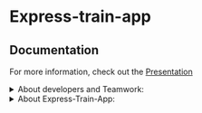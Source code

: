 # Express-train-app

## Documentation

For more information, check out the [Presentation](doc/Presentation.pptx)

<details>
<summary>About developers and Teamwork:</summary>

<h1 align="center">Hi 👋 Meet the team behind this project:</h1>

| [<img src="https://github.com/DmitaN.png" width="80" style="border-radius:50%">](https://github.com/DmitaN) | [<img src="https://github.com/Trouvere.png" width="80" style="border-radius:50%">](https://github.com/Trouvere) | [<img src="https://github.com/lionna.png" width="80" style="border-radius:50%">](https://github.com/lionna) |
| :---------------------------------------------------------------------------------------------------------: | :-------------------------------------------------------------------------------------------------------------: | :---------------------------------------------------------------------------------------------------------: |
|                                     [DmitaN](https://github.com/DmitaN)                                     |                                     [Trouvere](https://github.com/Trouvere)                                     |                                     [Lionna](https://github.com/lionna)                                     |
|                                                  Tech Lead                                                  |                                                Senior Developer                                                 |                                                  Team Lead                                                  |
|                                                                                                             |

## 💼 Team Member Contributions

- ⚡ **[DmitaN](https://github.com/DmitaN)**

  - Role: Tech Lead
  - Responsible for solving technical issues, ensuring that complex problems were addressed promptly and effectively.

- ⚡ **[Trouvere](https://github.com/Trouvere)**

  - Role: Senior Developer
  - Managed the interaction between various system components and handled state management using Redux.

- ⚡ **[Lionna](https://github.com/lionna)**

  - Role: Lead
  - Focused on fostering a positive team atmosphere, designing the application, and leading the testing efforts to ensure quality and usability.

## Team Working Process

1. **Task Management**  
   We used a shared Google Excel file to register tasks, set priorities, assign team members, and estimate the completion times.

2. **Discussions**  
   All discussions and quick communication were managed in a dedicated Discord channel.

3. **Meetings**  
   We held regular meetings on Google Meet every few days to discuss progress, address issues, and plan upcoming tasks.

4. **Code Collaboration**  
   All code contributions were made through pull requests on GitHub, followed by thorough code reviews to maintain quality and ensure consistency across the project.

</details>
<details>
<summary>About Express-Train-App:</summary>

# Train Trip Management Platform

This project is a group final assignment for the Angular 18 course at app.rs.school.

## Project Overview

- **Technical Requirements**

This project is a robust train ticket booking system designed to facilitate the management and booking of train rides. It offers essential functionalities for handling train schedules, including:

- **Creating, Updating, and Deleting Rides:** Efficiently manage ride details and availability.
- **Managing Arrival and Departure Times:** Ensure accurate scheduling and timing for each trip.
- **User Roles and Permissions**: Support for multiple user roles, including regular users and managers. Users can view and manage their own orders, while managers have additional capabilities to oversee and manage all orders.
- **Ticket Booking System**: Users can search for rides, view detailed trip information, and book seats. The system currently supports booking only one ticket per transaction.
- **Order Management**: Users can view their past and upcoming orders. Managers can view and manage all orders, including the ability to cancel any active order.

The system provides a seamless experience for users and administrators alike:

- **Users** can:

  - Search for available rides.
  - View comprehensive details about trips.
  - Book seats on their chosen rides.
  - Manage their own orders, including viewing past and upcoming trips.

- **Managers** have additional capabilities:
  - **Access and Oversee All Orders**: Managers can view all orders within the system, regardless of the owner. This includes detailed information about each order, including user details and order status.
  - **Manage and Cancel Orders**: Managers have the authority to manage and cancel any active orders. They can initiate cancellations for any orders and handle necessary adjustments or updates to the order status.
  - **Order Cancellation**: Managers can cancel any active order by confirming the cancellation through a dialog that displays the order ID and customer name. The system updates the order status to "cancelled" and provides a success message to confirm the action.
  - **Order Status Monitoring**: Managers can track and monitor the status of all orders, ensuring proper management and resolution of any issues that may arise with active or past orders.
  - **Carriage Management**: Managers can add, update, or remove carriages. This includes setting parameters such as the number of rows, left and right seats, and carriage type.
  - **Ride Management**: Managers can create, modify, or delete ride schedules. They have the ability to adjust arrival and departure times, set dynamic pricing, and manage ride details.
  - **Route Management**: Managers can define and edit routes. This includes specifying stations, the order of stops, and associated schedules.
  - **Station Management**: Managers can add, update, or remove stations from the system. They can manage station details such as location and identifier.

Overall, the application enhances the train travel experience by offering a user-friendly interface for booking and managing train journeys while providing managers with the tools needed for effective order administration.

### Features

- **Ride Search:** Users can search for available train rides between two stations, view ride details, and select seats.
- **Seat Booking:** Users can select and book seats on different carriage types.
- **Order Management:** Users can view and cancel their orders. Managers have broader access to view and manage all orders.
- **Carriage Visualization:** Display of carriage types with specific seating arrangements.

**Application Architecture**

![Admin page](doc/images/architecture.png)

The application is built using Angular, following a component-based architecture and state management with NgRx, allowing the development of scalable and modular web applications. Below are the key architectural principles and approaches used in the project.

### Component-Based Architecture

Angular applications are organized around components, which encapsulate both the logic and view templates. Each component is responsible for a specific part of the UI:

- **Reusability:** Components are divided into independent, reusable units, making them easier to maintain and test.
- **Modularity:** Components are grouped into modules (e.g., `AppModule`, `SharedModule`), improving code structure and enabling lazy loading of modules for performance optimization.

### State Management with NgRx

State management in the application is handled by NgRx, which is based on the Redux pattern:

- **Store:** All application state is stored in a single centralized store, simplifying the management of complex data.
- **Actions:** State changes occur through dispatching actions, making state updates predictable.
- **Reducers:** Reducers manage how the state is updated in response to actions.
- **Effects:** Effects handle side effects (e.g., API calls), ensuring that reducers remain pure.

This approach simplifies debugging and testing since the state can be easily tracked and restored.

### Routing

Angular uses the built-in Angular Router to manage navigation and routing between pages:

- **Lazy loading:** Modules are loaded on demand, reducing the initial load time of the application.
- **Guards:** Guards are used to protect routes and check access permissions before loading.
- **Route parameters:** Enables passing data via URLs, which is useful for dynamic pages.

### Internationalization (i18n)

The application uses the `ngx-translate` library for multi-language support:

- **Asynchronous loading of translations:** Translations are loaded dynamically via HTTP requests, allowing easy support for multiple languages without reloading the application.
- **Language switching:** Users can switch the interface language in real-time, improving the user experience.

### Interactive Maps with Leaflet

For map and geographic information display, the application uses Leaflet in combination with `ngx-leaflet`:

- **Interactive maps:** Users can interact with maps, add markers, retrieve information about locations, etc.
- **Flexible customization:** Leaflet supports various plugins for adding features like marker clustering and different map types.

### User Interface with PrimeNG

For building the UI, the application leverages the `PrimeNG` library, which offers a wide range of pre-built UI components:

- **Rich components:** Tables, forms, modal windows, and other UI elements enable rapid development.
- **PrimeFlex:** CSS utilities for building flexible and responsive layouts.

### Testing

The project uses Jest for testing components and services:

- **Unit testing:** Ensures coverage of component and service functionality, catching errors early.
- **Integration testing:** Verifies the interaction between components and services, ensuring the application's integrity.

### Code Style and Linting

The project maintains code quality and style using ESLint and Prettier:

- **ESLint:** Enforces best practices and prevents potential errors in the code.
- **Prettier:** Automatically formats code to maintain consistency across the development team.

### Git Hooks with Husky

To automate code checks before commits, Husky is used. It allows running tests, linters, and other scripts before each commit, helping to maintain high code quality and minimize errors during development.

## Core Libraries

- **[@asymmetrik/ngx-leaflet](https://github.com/Asymmetrik/ngx-leaflet):**  
  An Angular wrapper for the Leaflet library, allowing easy integration of maps into web applications.

  - Easy integration of interactive maps with minimal effort.
  - Extensive customization and usage options.

- **[@ngrx/effects, @ngrx/operators, @ngrx/store, @ngrx/store-devtools](https://ngrx.io/):**  
  A set of libraries for state management in applications, based on the Redux pattern.

  - Centralized state management and predictable changes.
  - Easy integration with state debugging tools (DevTools).

- **[@ngx-translate/core, @ngx-translate/http-loader](https://github.com/ngx-translate/core):**  
  Libraries for managing translations and asynchronously loading localization files via HTTP.

  - Simple translation management and support for multiple languages.

- **[leaflet](https://leafletjs.com/):**  
  A library for working with interactive maps, providing easy and flexible handling of geographical data.

  - Simple to use with powerful capabilities for map display.

- **[normalize.css](https://necolas.github.io/normalize.css/):**  
  A CSS library that ensures consistent rendering of HTML elements across all browsers.

  - Improves cross-browser compatibility.

- **[primeflex](https://www.primefaces.org/primeflex/):**  
  A utility CSS library for creating flexible layouts, part of the PrimeNG ecosystem.

  - Support for responsive design and convenient utilities for building layouts.

- **[primeicons](https://www.primefaces.org/primeicons/):**  
  An icon library for PrimeNG.

  - Integration with PrimeNG components and a ready-to-use set of icons for interfaces.

- **[primeng](https://www.primefaces.org/primeng/):**  
  A UI component library for Angular, offering a wide range of pre-built interface elements.

  - A broad set of components for building professional user interfaces.

- **[rxjs](https://rxjs.dev/):**  
  A library for working with reactive data streams, widely used for asynchronous operations in Angular.
  - Powerful tools for handling data streams and events.

## Development Tools

- **[@angular-devkit/build-angular](https://github.com/angular/angular-cli):**  
  A tool for building and developing Angular applications.

  - Deep integration with Angular CLI for optimizing and simplifying the build process.

- **[@angular-eslint/eslint-plugin, @angular-eslint/eslint-plugin-template, @angular-eslint/template-parser](https://github.com/angular-eslint/angular-eslint):**  
  A set of ESLint plugins for checking Angular code and templates for compliance with standards.

  - Support for linting rules specific to Angular code.

- **[@types/jest](https://github.com/DefinitelyTyped/DefinitelyTyped):**  
  TypeScript types for Jest, allowing autocompletion and type checking when writing tests.

  - Convenience and reliability when working with Jest in TypeScript.

- **[@typescript-eslint/eslint-plugin, @typescript-eslint/parser](https://typescript-eslint.io/):**  
  ESLint plugins for working with TypeScript code, ensuring its compliance with standards.

  - Quality checking of TypeScript code and adherence to best practices.

- **[eslint, eslint-config-airbnb-base, eslint-config-airbnb-typescript, eslint-config-prettier, eslint-plugin-import, eslint-plugin-prettier, eslint-plugin-simple-import-sort, eslint-plugin-unused-imports](https://eslint.org/):**  
  A set of tools for linting and sorting imports, as well as checking code for compliance with standards and formatting.

  - Ensuring a consistent code style and preventing errors.

- **[husky](https://typicode.github.io/husky/#/):**  
  A tool for setting up Git hooks, which allows automatic code checks before committing.

  - Automates code checking and ensures quality before each commit.

- **[jest, jest-preset-angular](https://jestjs.io/):**  
  A framework for testing JavaScript and TypeScript code. Jest-preset-angular allows easy integration of Jest with Angular projects.

  - Fast test execution and convenience in testing Angular components.

- **[prettier](https://prettier.io/):**  
  A tool for automatic code formatting, which supports multiple languages and styles.

  - Ensures a consistent code style throughout the project.

- **[typescript](https://www.typescriptlang.org/):**  
  A superset of JavaScript that adds static typing and other improvements for development.
  - Increases code predictability and reliability through static typing.

## Project Purpose

The primary goal of this project is to develop a platform for managing train trips. The platform supports multiple user roles with distinct responsibilities, including anonymous users, authorized users, and resource managers.

### User Roles

- **Anonymous User**: Can search for routes and find trips but must authorize before booking.
- **Authorized User**: Can book trips and view their past trips.
- **Resource Manager**: Has the authority to create trips and manage routes and schedules.

## Technical Specifications

1. **Frontend Framework**: Angular 18
2. **Backend**: Version 11 of `@planess/train-a-backend` ([npm package](https://www.npmjs.com/package/@planess/train-a-backend))
3. **Multilingual Support**: User interface available in Russian and English
4. **Customizable Theme**: Users can choose from different color themes for the interface
5. **Responsive Design**: Optimized for various device sizes

## Technical Details

- **Libraries and Frameworks**  
  In addition to Angular, the following libraries and frameworks were used:

  - **NgRx**: For state management, ensuring a predictable and consistent state throughout the application.
  - **Angular Material**: To provide a modern and responsive design.
  - **RxJS**: For handling asynchronous operations and event-based programming.

- **State Management**  
  The application uses NgRx for managing the global state, making use of reducers, actions, and selectors to handle complex state transitions in a predictable manner.

- **API Interaction**  
  The application communicates with a backend server using HTTP services provided by Angular. All API requests, such as creating, updating, and deleting rides, are handled through a dedicated service layer that ensures a clean separation of concerns.

- **Testing Methods**  
  The application was tested using both manual testing and automated tests:
  - **Manual Testing**: Conducted by the team to verify the user interface, interactions, and overall functionality of the application.
  - **Automated Tests**: Created using Jest to ensure the correct functionality of individual components and services. These tests cover unit testing for functions, components, and services to verify their behavior under different scenarios.

## Challenges and Solutions

- **Major Difficulties Encountered**  
  During the development process, the team faced several challenges:

  - **Technical Issues**: Complex technical problems arose, such as optimizing the application's performance and managing state efficiently.  
    _Solution_: DmitaN (the Tech Lead) and Trouvere (the Senior Developer), focused on resolving these technical issues by implementing advanced Angular techniques and optimizing state management with NgRx.
  - **Component Integration**: Ensuring seamless interaction between different components while maintaining state consistency across the application was a challenge.  
    _Solution_: Trouvere took the lead in managing the integration of various components with Redux, facilitating smoother data flow and state management.
  - **Design Consistency**: Keeping a consistent and user-friendly design throughout the application while also ensuring responsive and adaptive UI.  
    _Solution_: Lionna handled the design and user experience, leading to a cohesive interface design, which was validated through continuous testing.
  - **Visualization Challenges**: Visualizing complex data in a clear and meaningful way.  
    _Solution_: Mireille0000 was responsible for system visualization and utilized modern libraries to create dynamic and interactive visual representations.

## Future Improvements and Enhancements

- **Enhanced Testing**: Expand the testing suite by integrating additional automated tests, such as end-to-end testing using Cypress.
- **Performance Optimization**: Further optimize the application's performance by refining the use of Angular's Change Detection Strategy.
- **Additional Features**: Introduce new features, such as advanced search and filtering options, and support for more complex fare structures.
- **Booking Flexibility**: Expand the booking capability to allow users to reserve multiple tickets in a single transaction. Currently, the system supports the reservation of only one ticket per booking. This enhancement will improve user convenience by enabling the selection of multiple seats at once, streamlining group bookings, and offering more flexible travel arrangements.
- **Backend API Optimization**: Improve the backend API by adding functionality for paginated data retrieval, enhancing performance and scalability, especially for large datasets.
- **Payment Integration**: Implement a comprehensive payment system to facilitate secure and seamless transactions directly within the application.
- **Authorization System Improvements**: Upgrade the authorization system to strengthen security, streamline user management, and enhance access control for different user roles.
- **Error Handling and Display**: Improve the handling and display of backend errors. This includes ensuring that errors from the backend are correctly captured and presented to users in a clear and actionable format. Enhanced error messages will help users understand what went wrong and how to address any issues, improving overall user experience and system reliability.

## Conclusion

- **Key Takeaways and Skills Acquired**  
  The project provided the team with valuable experience in Angular development, state management with NgRx, and collaboration using modern tools like GitHub and Discord. Team members enhanced their skills in managing technical issues, integrating various components, and maintaining a positive team atmosphere. The experience also deepened their understanding of frontend development, design principles, and visualization techniques.

- **Questions and Answers**  
  We encourage any questions or feedback on the project! Please feel free to open an issue or reach out to any team member through GitHub.

<details>
<summary>User Page:</summary>

## User Page

The User Page is the central hub for managing user-specific actions. It provides access to the following pages:

- **Sign-Up Page**: For creating a new user account.
- **User Login Page**: For logging into an existing account.
- **User Profile Page**: For viewing and updating personal details and settings.
- **Orders Page**: For managing and viewing past and upcoming orders.

## Sign-Up Page

The Sign-Up Page allows users to register a new account. From here, users can navigate to:

- **User Login Page**: If they already have an account and need to log in.

## User Login Page

The User Login Page is where users enter their credentials to access their accounts. After logging in, users can access:

- **User Profile Page**: To manage personal information.
- **Home Page**: To search for trips and view available options.

## User Profile Page

The User Profile Page enables users to update their personal information. From this page, users can navigate to:

- **Orders Page**: To view and manage their past and upcoming orders.

## Home Page

The Home Page is the main entry point for the application. It allows users to:

- **Search for Rides**: To find available trips.
- **Access Trip Details Page**: To view specific trip information before booking.

## Trip Details Page

The Trip Details Page provides detailed information about a selected ride. Users can navigate from here to:

- **Book Seats**: To reserve a seat for the trip.
- **Home Page**: To continue exploring other options.

## Orders Page

The Orders Page shows a list of user’s current and past bookings. From this page, users can:

- **Cancel Orders**: For active, uncompleted orders.
- **Access User Profile Page**: To update their personal details.

<details>
<summary>Sign-Up Page:</summary>

![Video](doc/images/register_login.gif)

## Browser Path

- **Path**: `/signup`

## Score

- **Total**: 30

## Access

- **Access Control**: Only for guests (managed by guards)

## Description

The Sign-Up page allows users to create a new account by entering their email and password. After registration, users gain access to personalized services.

### Core Elements

- **Email Field**: Input for user email.
- **Password Field**: Secure input for password entry.
- **Repeat Password Field**: Field to confirm password.
- **Register Button**: Submits the registration form.
- **Sign In Link**: Navigates to the Sign-In page.

### Important Note

Password recovery is not supported. If a user forgets their password, they will lose access to the system.

## Requirements

### Requirement 1: User Registration

- The system must allow users to sign up using their email, password, and repeat password fields.
- The Sign-Up page should include a "Register" button and a "Sign In" link for users who already have an account.

### Requirement 2: Password Validation

- Password must contain at least 8 characters.
- The password and repeat password fields must match.

### Requirement 3: Error Handling

- Display error message if the password and repeat password fields do not match.
- Display error message if an account with the provided email already exists.

### Requirement 4: User Experience

- The Sign-Up page should be responsive and work on various devices (mobile, tablet, desktop).
- The page should provide a clear and user-friendly interface.

## Acceptance Criteria (30 Points)

### Acceptance Criteria 1: Access Control (5 Points)

- User should be able to register with a valid email, password, and matching repeat password.
- Redirect to Sign-In page upon successful registration.

### Acceptance Criteria 2: Password Validation Error (5 Points)

- Display "Passwords do not match" error message when the Password and RepeatPassword fields do not match.
- Display "Password must be at least 8 characters long" error message when the password is less than 8 characters.

### Acceptance Criteria 3: Email Already Exists Error (5 Points)

- Display "Account with this email already exists" error message when the user tries to sign up with an existing email.

### Acceptance Criteria 4: Error Message for Empty Field (5 Points)

- Display "Required" error message under the empty Email and Password fields after "Register" button is clicked.

### Acceptance Criteria 5: Disabled Sign-Up Button (5 Points)

- The "Register" button is disabled until a valid email and password are provided.
- The button remains disabled during the registration process.

### Acceptance Criteria 6: Responsive Design (5 Points)

- The Sign-Up page must be fully functional on mobile, tablet, and desktop devices.

## User Flow and Scenarios

### User Flow

1. **Start**: User navigates to the Sign-Up page.
2. **Enter Credentials**: User inputs email, password, and repeat password.
3. **Validation**: System checks for errors.
4. **Submission**: User clicks "Register".
5. **Outcome**: User is redirected to the Sign-In page upon success, or error messages are displayed.

### User Scenario 1: Successful Sign-Up

- **Objective**: Verify successful registration with valid credentials.
- **Actions**: Enter valid email and password, click "Register".
- **Expected Result**: User is redirected to Sign-In page after a successful registration.

### User Scenario 2: Invalid Email Format

- **Objective**: Verify email format validation.
- **Actions**: Enter an invalid email format, attempt to register.
- **Expected Result**: "Register" button remains disabled, no visible errors until submit.

### User Scenario 3: Incorrect Repeat Password

- **Objective**: Verify password match validation.
- **Actions**: Enter different values in Password and RepeatPassword fields.
- **Expected Result**: "Passwords do not match" error message is displayed.

### User Scenario 4: Empty or Invalid Password

- **Objective**: Verify correct handling of empty or invalid passwords.
- **Actions**: Enter a password shorter than 8 characters or leave it empty.
- **Expected Result**: "Register" button remains disabled, no visible errors.

### User Scenario 5: Email Already Used

- **Objective**: Verify that the user sees a failed registration message.
- **Actions**: Enter an already registered email.
- **Expected Result**: Error "Account with this email already exists" is displayed.

### User Scenario 6: Responsive Design

- **Objective**: Ensure the Sign-Up page is fully responsive.
- **Actions**: Access the page on various devices.
- **Expected Result**: Page displays correctly on mobile, tablet, and desktop.

## API Details

### Sign Up User

- **Endpoint**: `POST /api/signup`

#### Request Body

```json
{
  "email": "user@example.com",
  "password": "Password123"
}
```

</details>

<details>
<summary>User login Page:</summary>

![Video](doc/images/register_login.gif)

## Browser Path

- **Path**: `/signin`

## Score

- **Total**: 30

## Access

- **Access Control**: Only for guests (managed by guards)

## Description

The User Login page allows users to authenticate and gain access to their personal functions by entering their email and password.

### Core Elements

- **Email Field**: Input for user email.
- **Password Field**: Secure input for password entry.
- **Sign In Button**: Initiates the login process.
- **Sign Up Link**: Navigates to the Sign-Up page.

### Important Note

Password recovery is not supported. If a user forgets their password, they will lose access to the system.

## Requirements

### Requirement 1: User Authentication

- The system must allow users to sign in using their email and password.
- The Sign-In page should securely authenticate users based on the provided credentials.

### Requirement 2: User Experience

- Display appropriate error messages for incorrect email/password combinations.
- The Sign-In page should be responsive and functional on mobile, tablet, and desktop devices.

### Requirement 3: Response & Token

- The "Sign In" button should be clickable only once during the HTTP request execution.
- Upon successful authentication, the browser receives a token, which is saved into `localStorage`.

## Acceptance Criteria (30 Points)

### Acceptance Criteria 1: Access Control (5 Points)

- User should be authenticated and redirected to the homepage upon entering valid email and password.
- Once signed in, users should not be able to access the Sign-In page again until they log out.
- Authenticated users trying to access the Sign-In page directly via the browser URL should be redirected to the Homepage.
- Following successful authentication, subsequent HTTP requests must include the Authorization record.

### Acceptance Criteria 2: Error Message for Incorrect Password (5 Points)

- Display "Incorrect email or password" error message if the email is correct but the password is incorrect.
- Errors should appear when the "Sign In" button is clicked and a 400 error is received.
- Error under an edited field should disappear when the field content changes.

### Acceptance Criteria 3: Error Message for Email (5 Points)

- Display "Incorrect email or password" error message for incorrect password.
- Display "Incorrect email" error message if the email format does not match `^[\w\d_]+@[\w\d_]+.\w{2,7}$` regex after clicking the "Sign In" button.
- Errors should appear when the "Sign In" button is clicked and a 400 error is received.

### Acceptance Criteria 4: Error Message for Empty Field (5 Points)

- Display "Required" error message under empty form fields after the "Sign In" button is clicked.
- Errors should not appear until the button is clicked.

### Acceptance Criteria 5: Disabled Sign-In Button (5 Points)

- The "Sign In" button should be disabled until a valid email and non-empty password are provided.
- The button should be disabled during the authentication process.

### Acceptance Criteria 6: Responsive Design (5 Points)

- The Sign-In page must display correctly and be fully functional on mobile, tablet, and desktop devices.

## User Flow and Scenarios

### User Flow

1. **Start**: User navigates to the Sign-In page.
2. **Enter Credentials**: User inputs email and password.
3. **Validation**: System checks for errors.
4. **Submission**: User clicks "Sign In".
5. **Outcome**: User is redirected to the Homepage upon successful login or sees error messages.

### User Scenario 1: Successful Sign-In

- **Objective**: Verify successful sign-in with valid credentials.
- **Actions**: Enter valid email and password, click "Sign In".
- **Expected Result**: User is redirected to the Homepage and the token is saved in `localStorage`. The Sign-In page should be inaccessible until logout.

### User Scenario 2: Invalid Email Format

- **Objective**: Verify email format validation.
- **Actions**: Enter invalid email format, any password.
- **Expected Result**: "Sign In" button remains disabled if the email format is incorrect. No visible errors until submit.

### User Scenario 3: Incorrect Password

- **Objective**: Verify system handling of incorrect passwords.
- **Actions**: Enter valid email and an incorrect password.
- **Expected Result**: "Sign In" button is disabled during authentication. Error message "Incorrect email or password" is displayed.

### User Scenario 4: Invalid Email in Credentials

- **Objective**: Verify handling of non-existing email.
- **Actions**: Enter non-existing email and any password.
- **Expected Result**: "Sign In" button is enabled. After clicking, a 400 error with "Incorrect email or password" is displayed.

### User Scenario 5: Invalid Password in Credentials

- **Objective**: Verify handling of incorrect passwords.
- **Actions**: Enter existing email with a wrong password.
- **Expected Result**: Error message "Incorrect email or password" is displayed. Button is disabled if errors exist.

### User Scenario 6: Responsive Design

- **Objective**: Ensure the Sign-In page is responsive.
- **Actions**: Access the page on various devices.
- **Expected Result**: Page displays correctly on mobile, tablet, and desktop devices.

## API Details

### Sign In User

![Video](doc/images/register_login.gif)

- **Endpoint**: `POST /api/signin`

#### Request Body

```json
{
  "email": "user@example.com",
  "password": "Password123"
}
```

</details>

<details>
<summary>User Profile Page:</summary>

![Video](doc/images/profile.gif)

## Browser Path

- **Path**: `/profile`

## Score

- **Total**: 30

## Access

- **Access Control**: Only for authenticated users (managed by guards)

## Description

The User Profile page allows authenticated users to view and update their personal information, including name, email, and password.

### Core Elements

- **Name Record**: Displays the user's name.
- **Email Record**: Displays the user's registered email.
- **Edit Button**: Pencil button to edit information.
- **Logout Button**: Button to terminate the current session.
- **Change Password Button**: Opens a modal for password change.

## Requirements

### Requirement 1: User Information

- The page must display the user’s name and email as text blocks.
- Each text block must have an icon button that switches to a form field for editing the value when clicked. The "Edit" button should change to a "Save" button.

### Requirement 2: Logout

- The page must include a "Logout" button to terminate the user session.
- Upon successful logout, the user must be redirected to the main page.

### Requirement 3: Password Edition

- The page must include a "Change Password" button.
- Clicking the "Change Password" button must open a modal with a form field to enter a new password and a "Save" button.
- The modal window must close upon a successful password change.

## Acceptance Criteria (30 Points)

### Acceptance Criteria 1: Editable User Name (8 Points)

- The user's name must be displayed as a text block with an "Edit" button.
- Clicking "Edit" should turn the text block into a form field, and the button should change to "Save".
- Clicking "Save" should save the new name, revert the field to a text block, and change the button back to "Edit".

### Acceptance Criteria 2: Editable User Email (8 Points)

- The user's email must be displayed as a text block with an "Edit" button.
- Clicking "Edit" should turn the text block into a form field for email input, and the button should change to "Save".
- Clicking "Save" should save the new email, revert the field to a text block, and change the button back to "Edit".

### Acceptance Criteria 3: Logout Functionality (4 Points)

- The page must include a "Logout" button.
- Clicking "Logout" should terminate the session and redirect the user to the main page.

### Acceptance Criteria 4: Change Password Functionality (10 Points)

- The page must include a "Change Password" button.
- Clicking "Change Password" should open a modal with a form field for the new password and a "Save" button.
- Clicking "Save" in the modal should save the new password and close the modal upon success.

## API Details

### Get Current User Information

- **Endpoint**: `GET /api/profile`

</details>

<details>
<summary>Home Page:</summary>

![Video](doc/images/search.gif)

# Home Page Documentation

## Browser Path

- **Path**: `/`

## Score

- **Total**: 70

## Description

The Home Page allows users to book train tickets by entering departure and destination points, selecting travel dates, and browsing available trains. Users can search for routes, view available trains, and filter results by date.

## Core Elements

### Search Section

- **Form Field From**: Where the trip starts
- **Form Field To**: Where the trip ends
- **Form Field Date**: From what date to search
- **Search Button**: Initiates the search process

### Result List Item

- **Arrival Date/Time**: When a train reaches the station
- **Departure Date/Time**: When a train departs from the station
- **Duration**: Travel time
- **Carriage(s)**: Carriage type(s) with free seats and price

## Requirements

### Search Section (Design 1)

#### Requirement 1: Start City Field

- The form must include a field to define the city where the trip starts.
- This field must have an autocomplete function to assist users in selecting the city.

#### Requirement 2: End City Field

- The form must include a field to define the city where the trip ends.
- This field must have an autocomplete function to assist users in selecting the city.

#### Requirement 3: Date/Time Field

- The form must include a calendar field to specify the minimal date and time of the trip.

#### Requirement 4: Submit Button

- The form must include a submit button.
- The submit button must be disabled until the form is valid (all fields are correctly filled).

### Acceptance Criteria: Search Section (Design 1) (20 Points)

#### Acceptance Criteria 1: Start City Field Autocomplete (6 Points)

- The form must include a field labeled "From" for the start city.
- An autocomplete dropdown must appear when the user types in the "From" field.
- The user must be able to select a city from the autocomplete suggestions.

#### Acceptance Criteria 2: End City Field Autocomplete (6 Points)

- The form must include a field labeled "To" for the end city.
- An autocomplete dropdown must appear when the user types in the "To" field.
- The user must be able to select a city from the autocomplete suggestions.

#### Acceptance Criteria 3: Calendar Field (6 Points)

- The form must include a field labeled "Date/Time" for specifying the date and optional time of the trip.
- The calendar must only allow selection of future dates.
- Time selection must be optional and available only if a date is selected.

#### Acceptance Criteria 4: Submit Button Validation (2 Points)

- The submit button labeled "Search" must remain disabled until the "From", "To", and "Date/Time" fields are all filled and valid.
- The submit button must become enabled once all fields are valid.

### Filter (Design 2)

#### Requirement 1: Display of Dates and Days

- Inline tabs must display each date in the format "MMMM dd" (e.g., "August 01").
- Each tab must also display the corresponding day name (e.g., "Monday").

#### Requirement 2: Clickable Tabs

- Each tab must be clickable and allow the user to select a specific date.
- Clicking a tab must update the list of train rides to show the rides available for the selected date.

#### Requirement 3: Highlighting Selected Tab

- The currently selected tab must be visually highlighted to indicate the active selection.

#### Requirement 4: Data Binding

- Tabs must dynamically reflect search results, displaying only dates with available train rides.
- The list of train rides must update accordingly when a tab is selected.

#### Requirement 5: Responsive Design

- Inline tabs must be responsive and display correctly on various devices (mobile, tablet, desktop).

### Acceptance Criteria: Filter (Design 2) (15 Points)

#### Acceptance Criteria 1: Display Format (2 Points)

- Each tab must display the date in the format "MMMM dd" and the corresponding day name.

#### Acceptance Criteria 2: Clickable Functionality (2 Points)

- Clicking a tab must update the list of train rides to show rides available for the selected date.
- Each tab must be individually clickable.

#### Acceptance Criteria 3: Visual Highlighting of Selected Tab (2 Points)

- The selected tab must be visually highlighted to indicate it is the active selection.
- Only one tab can be highlighted at a time.

#### Acceptance Criteria 4: Reflecting Search Results (7 Points)

- Tabs must display only dates with available train rides based on search results.
- Selecting a tab must update the list to show corresponding train rides.

#### Acceptance Criteria 5: Responsive Design (2 Points)

- Tabs must display correctly and function on mobile, tablet, and desktop devices.
- Layout must adjust to ensure usability across different screen sizes.

### Result List (Design 3)

#### Requirement 1: Display Structure

- The result list must display either a grouped array of train movements or a message indicating no rides are available.
- Each item must have an "information section" with stations and a "price section" with trip costs for each carriage type.
- Each item must be clickable, redirecting the user to the detail page for ordering.

#### Requirement 2: Information Section

- Must display departure time, arrival time, and corresponding dates.
- Show start and end city of the trip.
- Display trip duration.
- Include a "Route" button that opens a modal window with all stations in the route, showing start and end stations.

#### Requirement 3: Price Section

- Must display a dynamic list of unique carriage types with details.
- For each carriage type, show the number of free seats and price for the trip.

#### Requirement 4: Message for No Rides Available

- Display a message such as "No rides available" if no rides are available.

### Acceptance Criteria: Result List (Design 3) (25 Points)

#### Acceptance Criteria 1: Display of Train Rides (6 Points)

- Result list must display train rides grouped by day.
- Each item must have an "information section" and "price section" with specified content.
- Results must be clickable and redirect to the detail page.

#### Acceptance Criteria 2: Information Section (8 Points)

- Display departure time, arrival time, and corresponding dates.
- Show start and end city, trip duration, and a "Route" button.
- Clicking "Route" must open a modal with all stations in the route.

#### Acceptance Criteria 3: Price Section (8 Points)

- Display a list of unique carriage types.
- Each carriage type must show the name, number of free seats, and trip price.

#### Acceptance Criteria 4: Message for No Rides Available (3 Points)

- Display a message such as "No rides available" if no rides are found.

### Trip Detail (Design 4)

#### Requirement 1: Route Button Functionality

- Each result item must include a "Route" button that triggers a modal window.

#### Requirement 2: Modal Window Content

- Modal must display trip start station, end station, and all intermediate stations.
- Display departure and arrival times, city names, and dwell time for each station.

#### Requirement 3: User Interaction

- The modal window must be dismissible by clicking a close button or clicking outside the modal.

### Acceptance Criteria: Trip Detail (Design 4) (10 Points)

#### Acceptance Criteria 1: Route Button Presence (1 Point)

- Each result item must have a clearly visible "Route" button.

#### Acceptance Criteria 2: Modal Window Trigger (2 Points)

- Clicking the "Route" button must open a modal window.

#### Acceptance Criteria 3: Modal Window Content (5 Points)

- Modal title: "Route" with route ID number.
- Display start station at the top, end station at the bottom, and intermediate stations in order.
- Include departure time, arrival time, city name, and dwell time for each station.

#### Acceptance Criteria 4: User Interaction (2 Points)

- The modal must include a close button and also close when clicking outside.
- It must remain open and display correctly until dismissed.

## API

### Search

- **Endpoint**: `GET /api/search`

</details>

<details>
<summary>Trip Details Page:</summary>

![Video](doc/images/search.gif)

### Description

The Trip Details page provides specific information about a particular ride, including carriage types, seat availability, and booking options. It displays the start and end stations, times, and available carriages, allowing users to book seats on the train.

### Requirements

#### Requirement 1: Display Start and End Stations

- The page must display the start and end stations at the top, including the departure and arrival times of the trip.
- The ride identifier must be shown directly under the trip stations.
- Include a "Back" button to navigate to the general search page.
- Include a "Route" button to open a modal window with the route path.

#### Requirement 2: Carriage Type Tabs

- Provide tabs for each carriage type available on the train.
- Clicking on a tab should update the list of displayed train cars according to the selected carriage type.

#### Requirement 3: Train Car List Items

- Each list item must represent an individual train car for the selected carriage type.
- Seats within each car must be color-coded.
- Users should be able to select a seat.

#### Requirement 4: Booking a Seat

- The page must include a "Book Seat" button.
- Clicking the "Book Seat" button should reserve the seat for the user.
- If the user is a guest, a modal authorization window should appear before the seat is booked.

### Acceptance Criteria

#### Acceptance Criteria 1: Display Start and End Stations (10 points)

- The top of the page must display the start and end stations, including departure and arrival times.
- The ride identifier must be visible below the station names.
- A "Back" button must navigate the user to the general search page.
- Clicking the "Route" button must open a modal window showing:
  - The start and end stations.
  - All intermediate stations with arrival and departure times.
  - Dwell time at each station.

#### Acceptance Criteria 2: Carriage Type Tabs (30 points)

- Tabs must be visible for each carriage type, clearly labeled with:
  - Carriage type name.
  - Number of available seats.
  - Price for the trip.
- Clicking a tab must:
  - Display the list of train cars for the selected carriage type.
  - Update seat availability information.

#### Acceptance Criteria 3: Train Car List Items (30 points)

- Each list item must:
  - Display the car number and the number of available seats.
  - Color-code seats as:
    - Blue (available)
    - Grey (occupied)
    - Yellow (currently selected)
- Selecting a seat must:
  - Change the seat color to yellow.
  - Display the seat number and price in a sticky panel on the right.

#### Acceptance Criteria 4: Booking a Seat (20 points)

- The "Book Seat" button must:
  - Be present and clickable only when a seat is selected.
  - Change the selected seat’s color from yellow to grey upon booking.
  - Update the seat status to occupied in the system.
  - Display a confirmation message indicating the seat has been booked.
- Users cannot book a seat on a train where a reservation already exists. They must cancel the previous reservation before creating a new one.

### API Endpoints

#### Get Ride Information

- **Endpoint:** `(GET) /api/search/{rideId}`
- **Request Parameters:**
  - `rideId` (number, required) - Identifier of the ride
- **Response 200 (application/json):**
  - `rideId` (number) - Identifier of the ride
  - `path` (array[number]) - List of station identifiers
  - `carriages` (array[string]) - List of carriage types
  - `schedule` (object) - Information about the ride
  - `segments` (array[object]) - List of road sections between stations
  - `time` (array[string]) - Dates of movement
  - `price` (object) - Set of prices for carriage types
  - `occupiedSeats` (array[number]) - List of occupied seat numbers
- **Response 400 (application/json):**
  - `error` (object):
    - `message` (string) - Error message
    - `reason` (string) - Error type

#### Make an Order

- **Endpoint:** `(POST) /api/order`
- **Request Body (application/json):**
  - `rideId` (number, required) - Identifier of the ride
  - `seat` (number, required) - Selected seat number
  - `stationStart` (number, required) - Start station ID
  - `stationEnd` (number, required) - End station ID
- **Response 201 (application/json):**
  - `id` (string) - Identifier of the new order
- **Response 400 (application/json):**
  - `error` (object):
    - `message` (string) - Error message
    - `reason` (string) - Error type

#### Cancel Active Order

- **Endpoint:** `(DELETE) /api/order/{orderId}`
- **Request Parameters:**
  - `orderId` (number, required) - Identifier of the order
- **Response 200 (application/json):** No content
- **Response 400 (application/json):**
  - `error` (object):
    - `message` (string) - Error message
    - `reason` (string) - Error type

</details>

<details>
<summary>Orders Page:</summary>

![Video](doc/images/search.gif)

### Description

The My Orders page allows users to view their train ticket orders. It displays detailed information about each order, including trip details and the option to cancel active orders. Managers have additional capabilities to view all orders and cancel any active orders.

### Requirements

#### Owner

- The order list is accessible from the user's account and displays each train ticket order with detailed information.
- Each item in the list includes:
  - Start trip station
  - Start trip time
  - End trip station
  - End trip time
  - Trip duration
  - Carriage type
  - Seat number
  - Car number
  - Price
- Active but not completed orders have a "Cancel" button.

#### Manager

- Managers can view all orders regardless of ownership.
- Order items should include the user's name.
- Managers can cancel any active order.

### Acceptance Criteria

#### Acceptance Criteria 1: Order List Display (4 points)

- The order list must be accessible from the site header.
- Each order in the list should display:
  - Start trip station
  - Start trip time
  - End trip station
  - End trip time
  - Trip duration
  - Carriage type
  - Car number
  - Seat number
  - Price
- Orders are sorted by start trip time in ascending order by default.

#### Acceptance Criteria 2: Start Trip (4 points)

- The start trip station name must be displayed correctly for each order.
- The start trip station is the departure station for the journey.
- The start trip time must be displayed in the format "MMMM dd hh:mm".
- The start trip time should reflect the exact departure time of the train from the booked station.

#### Acceptance Criteria 3: End Trip (4 points)

- The end trip station name must be displayed correctly for each order.
- The end trip station is the arrival station for the journey.
- The end trip time must be displayed in the format "MMMM dd hh:mm".
- The end trip time should reflect the exact arrival time of the train.

#### Acceptance Criteria 4: Trip Duration (8 points)

- The trip duration must be calculated and displayed in hours and minutes (e.g., 3h 45m, 45h 12m).
- The trip duration represents the total travel time from the start trip time to the end trip time.

#### Acceptance Criteria 5: Carriage Type (4 points)

- The carriage type must be displayed (e.g., Economy, Business, First Class).
- The carriage type reflects the class of service selected by the user.

#### Acceptance Criteria 6: Price (4 points)

- The ticket price must be displayed in the local currency (e.g., $50.00).
- The price reflects the total cost of the ticket for the trip between selected stations.

#### Acceptance Criteria 7: Cancel Button (4 points)

- Active but not completed orders must display a "Cancel" button.
- Clicking the "Cancel" button should prompt the user to confirm the cancellation.
- If confirmed, the order is cancelled and appears in the list with a new status, and a success message is displayed.
- If there is an error during cancellation, an error message should be displayed.
- The "Cancel" button must be hidden for completed or past orders.

#### Acceptance Criteria 8: Manager (8 points)

- Managers must be able to view a list of all orders, not limited to their own.
- Managers must see a "Cancel Order" button next to each active order in the list.
- The "Cancel Order" button must be visible only for orders with an "active" status.
- When the manager clicks the "Cancel Order" button, a confirmation dialog must appear, showing the order ID and customer name to ensure the correct order is being cancelled.
- Upon confirming the cancellation, the order status must change from "active" to "cancelled".
- The order list must immediately reflect this status change.
- A success message must be displayed to the manager, confirming the order has been cancelled.
- Cancelled orders must remain in the order list with their updated status for record-keeping purposes.

### API Endpoints

#### Retrieve Orders

- **Endpoint:** `(GET) /api/order`
- **Request Parameters (application/json):**
  - `all` (boolean, optional) - Allows manager to retrieve all orders
- **Response 200 (application/json):**
  - `id` (number) - Order identifier
  - `rideId` (number) - Ride identifier
  - `routeId` (number) - Route identifier
  - `seatId` (number) - Seat index in the train
  - `userId` (number) - User identifier
  - `status` (string) - Order status (`active`, `completed`, `rejected`, `canceled`)
  - `path` (array[number]) - List of station identifiers
  - `carriages` (array[string]) - List of carriage types
  - `schedule` (object) - Information about the ride
  - `segments` (array[object]) - List of road sections
  - `time` (array[string]) - Dates of movement
  - `price` (object) - Prices for carriage types

#### Retrieve Users (Manager Only)

- **Endpoint:** `(GET) /api/users`
- **Response 200 (application/json):**
  - `id` (number) - User identifier
  - `email` (string) - User email
  - `name` (string) - User name
  - `role` (string) - User role (`user`, `manager`)

#### Cancel Active Order

- **Endpoint:** `(DELETE) /api/order/{orderId}`
- **Request Parameters:**
  - `orderId` (number, required) - Identifier of the order
- **Response 200 (application/json):** No content
- **Response 400 (application/json):**
  - `error` (object):
    - `message` (string) - Error message
    - `reason` (string) - Error type

</details>

</details>
<details>
<summary>Admin Page:</summary>

![Admin page](doc/images/admin_page.png)

## Description

The Manager/Administrator page is designed for managing trips and the train movement infrastructure. It provides the ability to create any type of carriage, place stations, and set up routes.

### Access

- **User:** Administrator
- **Email:** `admin@admin.com`
- **Password:** `my-password`

## Pages:

<details>
<summary>Stations:</summary>

![Video](doc/images/stations.gif)

**Browser Path:** `/admin/stations`  
**Score:** 50  
**Access:** Only for managers (access controlled by guards)

## Description

The **Stations** page allows the manager to manage train stations, which are key points where trains stop for passengers. Stations are connected by railway tracks, allowing trains to travel between them. Each station must have unique geographical coordinates, and only one station is allowed per city.

### Important

- Maximum of **one station per city** is allowed.
- Each station must be marked with geographical coordinates (latitude and longitude), which can be set by:
  - Manually entering values.
  - Selecting a point on an interactive map.

### Requirements

1. **Station Coordinates Input**

   - Provide methods to input station coordinates (latitude and longitude) through form fields or an interactive map.

2. **Connecting Stations**

   - Allow the manager to connect the new station to existing stations. Connections can be visualized on a map or selected from a list.

3. **Displaying Existing Stations**

   - Display a list of existing stations below the station creation section.

4. **Deleting Stations**
   - Allow the deletion of a station only if there are no active rides passing through it. An error message must be shown if deletion is attempted with active rides.

## Acceptance Criteria (50)

1. **Station Coordinates Input (20 points)**

   - Form fields for latitude and longitude must be available.
   - An interactive map should synchronize coordinates with the form fields.

2. **Connecting Stations (15 points)**

   - The manager must be able to connect stations dynamically via map or form fields.

3. **Displaying Existing Stations (10 points)**

   - The page must display a list of existing stations, each with its name, coordinates, and connected stations.

4. **Deleting Stations (5 points)**
   - Stations can only be deleted if there are no active rides. An error message must be shown if deletion is attempted with active rides.

## API Endpoints

- **Retrieve station list:** `GET /api/station`
- **Create new station:** `POST /api/station`
- **Delete station:** `DELETE /api/station/{id}`

</details>

<details>
<summary>Carriages:</summary>

![Video](doc/images/carriages.gif)

**Browser Path:** `/admin/carriages`  
**Score:** 60  
**Access:** Only for managers (access controlled by guards)

## Description

This page allows managers to create and configure different types of train carriages. Each train can consist of carriages of various types, and managers can create these types to compose trains for different routes.

### Carriage Configuration Elements

- **code**: Auto-generated unique identifier.
- **name**: Unique name of the carriage type.
- **rows**: Number of rows in the carriage (e.g., 16).
- **leftSeats**: Number of seats to the left of the aisle in a row (e.g., 2).
- **rightSeats**: Number of seats to the right of the aisle in a row (e.g., 3).

### Requirements

1. **Page Layout**

   - A "Create" button at the top of the page.
   - A vertical list of created carriages displaying their name and configuration.
   - Clicking "Create" or "Update" opens a form for configuring the carriage.

2. **Carriage Configuration Form**

   - Fields for `rows`, `leftSeats`, and `rightSeats`.
   - A dynamically rendered prototype of the carriage appears as the form is filled.
   - Includes a "Save" button to submit the form.

3. **Saving and Updating Carriages**
   - New or updated carriages are added or replaced in the list.
   - The form disappears upon saving.

## API Endpoints

- **Retrieve carriage type list**: `GET /api/carriage`
- **Create new carriage type**: `POST /api/carriage`
- **Update carriage type**: `PUT /api/carriage/{code}`
- **Delete carriage type**: `DELETE /api/carriage/{code}`

</details>

<details>
<summary>Routes:</summary>

![Video](doc/images/routes.gif)

**Browser Path:** `/admin/routes`  
**Score:** 100  
**Access:** Only for managers (access controlled by guards)

## Description

The **Routes** page enables the manager to create and manage unique train routes by combining stations and carriage types. Each route outlines the movement of the train between cities with a specified set of carriages in various sequences and quantities. The route itself does not include details like prices or travel times.

### Requirements

1. **Display of Routes**

   - The page must display a list of all routes, including detailed information such as:
     - Route name
     - Sequence of cities
     - Sequence of carriage types

2. **Route Management Actions**

   - Each route card must have action buttons:
     - **Delete**: Opens a confirmation modal for route deletion.
     - **Assign Ride**: Navigates to a page for creating a new schedule for the route.
     - **Update**: Displays a form to update the route.

3. **Deleting a Route**

   - Clicking the "Delete" button must open a confirmation modal. Upon confirmation, the route should be removed from the list.

4. **Assigning a Ride**

   - The "Assign Ride" button must lead to a page where the manager can view existing rides or create a new schedule for the route.

5. **Creating and Updating Routes**

   - A "Create" button must be available at the top of the page.
   - Clicking "Create" or "Update" must show a form with two sections:
     - **Left Section**: For selecting stations.
     - **Right Section**: For selecting carriages.
   - The form must include a "Save" button to save the new or updated route.

6. **Saving Routes**
   - Clicking the "Save" button must:
     - Add a new route to the list if creating a new one.
     - Replace the existing route in the list if updating.

## Acceptance Criteria (100)

1. **Display of Routes (10 points)**

   - List all routes with details such as route name, cities sequence, and carriage types.

2. **Route Management Actions (15 points)**

   - Each route card must include buttons for delete, assign ride, and update.

3. **Deleting a Route (10 points)**

   - Confirm route deletion via a modal, then remove the route from the list.

4. **Assigning a Ride (10 points)**

   - Navigate to a schedule creation page when "Assign Ride" is clicked.

5. **Creating and Updating Routes (45 points)**

   - Forms for creating and updating routes must include:
     - Two sections: stations and carriages.
     - Allow adding and selecting stations and carriages in sequence.
     - Only display stations connected to the previous one.

6. **Saving Routes (10 points)**
   - Save new routes or update existing ones and reflect changes in the list.

## API Endpoints

- **Retrieve Routes:** `GET /api/route`

  - **Response:** List of routes with details.

- **Create New Route:** `POST /api/route`

  - **Request Body:** Includes station identifiers and carriage types.
  - **Response:** New route identifier.

- **Update Route:** `PUT /api/route/{id}`

  - **Request Parameters:** Route ID
  - **Request Body:** Updated station identifiers and carriage types.
  - **Response:** Updated route identifier.

- **Delete Route:** `DELETE /api/route/{id}`
  - **Request Parameters:** Route ID
  - **Response:** Confirmation of deletion.

</details>

<details>
<summary>Schedule:</summary>

**Browser Path:** `/admin/routes/{id}`  
**Score:** 100  
**Access:** Only for managers (access controlled by guards)

## Description

After creating a general route, the manager must configure the train schedule and set fares for the journey. The manager needs to specify the fare for each segment between stations and for each type of carriage on the train. Travel times, including arrival and departure times for each station, must also be set. Each segment of the route has its own fare and is defined as the part of the route between two stations.

### Requirements

1. **Navigation**

   - The page must include a "Back" button that navigates the manager back to the route page.

2. **Page Title**

   - The page title must include the route ID, clearly displayed at the top.

3. **List of Rides**

   - Display a list of ride cards, each with:
     - Ride ID in the title.
     - A list of stations.
     - Arrival and departure times for each station.
     - Prices for each carriage type.

4. **Editing Times**

   - Each cell for arrival/departure times must include an "Edit" button.
   - Clicking the "Edit" button should allow the manager to modify the time and save the changes.
   - Updated times must be displayed after saving.

5. **Editing Prices**

   - Each cell for prices must include an "Edit" button.
   - Clicking the "Edit" button should allow the manager to modify prices and save changes.
   - Updated prices must be displayed after saving.

6. **Creating New Rides**

   - The page must include a "Create" button.
   - Clicking the "Create" button must generate a new ride list with:
     - Predefined stations in a vertical list.
     - Form fields for entering departure/arrival times.
     - Form fields for entering prices.

7. **Deleting a Ride**
   - Rides departing from the first station in the future should have a "Delete" button.
   - Clicking the "Delete" button must open a confirmation modal.
   - Upon confirming the deletion, the ride must be removed from the list.

## Acceptance Criteria (100)

1. **Navigation (5 points)**

   - Clicking the "Back" button must navigate the manager back to the route page.

2. **Page Title (5 points)**

   - The page title must display the route ID clearly at the top.

3. **List of Rides (30 points)**

   - Each ride card must show:
     - Ride ID in the title.
     - A vertical list of stations.
     - Arrival and departure times for each station.
     - Prices for each carriage type between stations.

4. **Editing Times (20 points)**

   - Each time cell must have an "Edit" button.
   - The button must make the cell editable.
   - The manager should be able to save and update the times.

5. **Editing Prices (20 points)**

   - Each price cell must have an "Edit" button.
   - The button must make the cell editable.
   - The manager should be able to save and update prices for each carriage type.

6. **Creating New Rides (10 points)**

   - Clicking "Create" should show a new ride list with predefined stations, time entry fields, and price entry fields.

7. **Deleting a Ride (10 points)**
   - Future rides must have a "Delete" button.
   - Clicking "Delete" should open a confirmation modal.
   - Upon confirmation, the ride must be removed from the list.

## API Endpoints

- **Retrieve Route Information:** `GET /api/route/{id}`

  - **Parameters:** `id` (number, required) - Identifier of the route
  - **Response:** Includes route details, list of stations, carriages, and potential rides.

- **Create New Ride:** `POST /api/route/{routeId}/ride`

  - **Parameters:** `routeId` (number, required) - Identifier of the route
  - **Request Body:** Includes segments with times and prices.
  - **Response:** New ride identifier.

- **Update Ride:** `PUT /api/route/{routeId}/ride/{rideId}`

  - **Parameters:** `routeId` (number, required), `rideId` (number, required) - Identifiers of the route and ride
  - **Request Body:** Includes updated segments with times and prices.
  - **Response:** Updated ride identifier.

- **Delete Ride:** `DELETE /api/route/{routeId}/ride/{rideId}`
  - **Parameters:** `routeId` (number, required), `rideId` (number, required) - Identifiers of the route and ride
  - **Response:** Confirmation of deletion.

</details>

</details>

</details>
